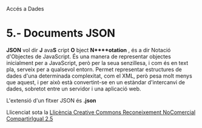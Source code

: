 Accés a Dades

# 5.- Documents JSON

**JSON** vol dir **J** ava**S** cript **O** bject **N****otation** , és a dir
Notació d'Objectes de JavaScript. És una manera de representar objectes
inicialment per a JavaScript, però per la seua senzillesa, i com és en text
pla, serveix per a qualsevol entorn. Permet representar estructures de dades
d'una determinada complexitat, com el XML, però pesa molt menys que aquest, i
per això està convertint-se en un estàndar d'intercanvi de dades, sobretot
entre un servidor i una aplicació web.

L'extensió d'un fitxer JSON és **.json**


Llicenciat sota la  [Llicència Creative Commons Reconeixement NoComercial
CompartirIgual 2.5](http://creativecommons.org/licenses/by-nc-sa/2.5/)

